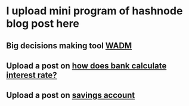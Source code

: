 # I upload mini program of hashnode blog post here

## Big decisions making tool [WADM](https://codepen.io/itsmacr8/full/XWEzodj)

## Upload a post on [how does bank calculate interest rate?](https://itsmacr8.hashnode.dev/typescript-project-how-does-a-bank-calculate-interest-rate)

## Upload a post on [savings account](https://itsmacr8.hashnode.dev/are-you-becoming-poor-with-a-savings-account)
